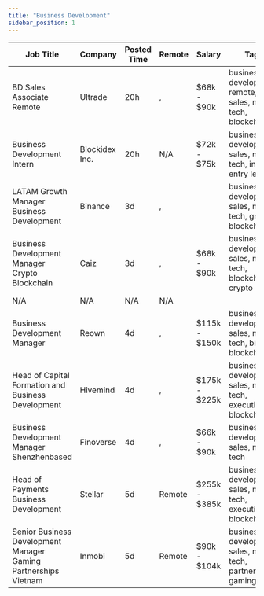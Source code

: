 ```yaml
---
title: "Business Development"
sidebar_position: 1
---
```


| Job Title | Company | Posted Time | Remote | Salary | Tags | Apply Link |
|-----------|---------|-------------|--------|--------|------|------------|
| BD Sales Associate Remote | Ultrade | 20h | , | $68k - $90k | business development, remote, sales, non tech, blockchain | [Apply](https://web3.career/bd-sales-associate-remote-ultrade/101360) |
| Business Development Intern | Blockidex Inc. | 20h | N/A | $72k - $75k | business development, sales, non tech, intern, entry level | [Apply](https://web3.career/business-development-intern-blockidexinc/101337) |
| LATAM Growth Manager Business Development | Binance | 3d | , |  | business development, sales, non tech, growth, blockchain | [Apply](https://web3.career/latam-growth-manager-business-development-binance/101244) |
| Business Development Manager Crypto Blockchain | Caiz | 3d | , | $68k - $90k | business development, sales, non tech, blockchain, crypto | [Apply](https://web3.career/business-development-manager-crypto-blockchain-caiz/101229) |
| N/A | N/A | N/A | N/A |  |  | [Apply](https://web3.career/metana) |
| Business Development Manager | Reown | 4d | , | $115k - $150k | business development, sales, non tech, bitcoin, blockchain | [Apply](https://web3.career/business-development-manager-reown/101069) |
| Head of Capital Formation and Business Development | Hivemind | 4d | , | $175k - $225k | business development, sales, non tech, executive, blockchain | [Apply](https://web3.career/head-of-capital-formation-and-business-development-hivemind/101068) |
| Business Development Manager Shenzhenbased | Finoverse | 4d | , | $66k - $90k | business development, sales, non tech | [Apply](https://web3.career/business-development-manager-shenzhen-based-finoverse/101051) |
| Head of Payments Business Development | Stellar | 5d | Remote | $255k - $385k | business development, sales, non tech, executive, blockchain | [Apply](https://web3.career/head-of-payments-business-development-stellar/97571) |
| Senior Business Development Manager Gaming Partnerships Vietnam | Inmobi | 5d | Remote | $90k - $104k | business development, sales, non tech, partnership, gaming | [Apply](https://web3.career/senior-business-development-manager-gaming-partnerships-vietnam-inmobi/100956) |
